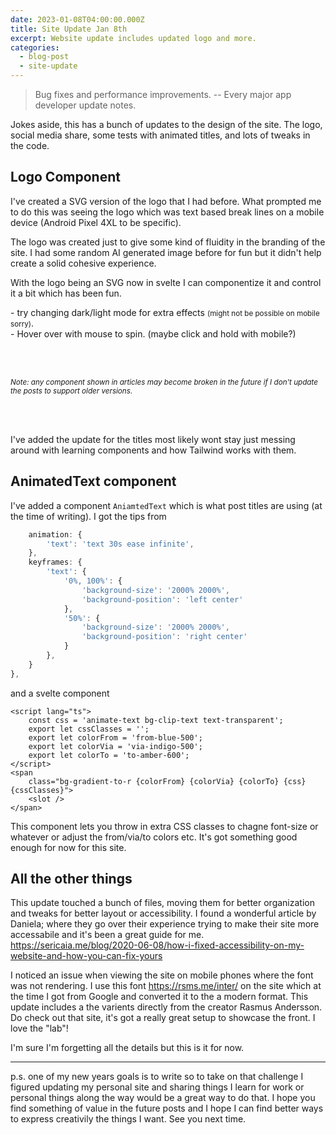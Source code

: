 ```yaml
---
date: 2023-01-08T04:00:00.000Z
title: Site Update Jan 8th
excerpt: Website update includes updated logo and more.
categories:
  - blog-post
  - site-update
---
```


<script lang="ts">
    import Logo from '../../components/layout/Logo.svelte';
</script>

> Bug fixes and performance improvements.
-- Every major app developer update notes.

Jokes aside, this has a bunch of updates to the design of the site. The logo, social media share, some tests with animated titles, and lots of tweaks in the code.

## Logo Component

I've created a SVG version of the logo that I had before. What prompted me to do this was seeing the logo which was text based break lines on a mobile device (Android Pixel 4XL to be specific).

The logo was created just to give some kind of fluidity in the branding of the site. I had some random AI generated image before for fun but it didn't help create a solid cohesive experience.

With the logo being an SVG now in svelte I can componentize it and control it a bit which has been fun.

<Logo 
    svgClasses="fill-black dark:fill-white w-10 h-10 transition-all group " 
    jClasses="group-hover:animate-bounce delay-150  from-indigo-500 via-purple-500 to-amber-500 bg-gradient-to-t"
    cClasses="group-hover:animate-bounce delay-300"
    rbClasses="group-hover:animate-bounce delay-500"
    lbClasses="group-hover:animate-bounce delay-700"
/> - try changing dark/light mode for extra effects <small>(might not be possible on mobile sorry)</small>.
<br>
<Logo  svgClasses="fill-black dark:fill-white w-10 h-10 transition-all hover:animate-spin"  /> - Hover over with mouse to spin. (maybe click and hold with mobile?)

<br><br>

<small>*Note: any component shown in articles may become broken in the future if I don't update the posts to support older versions.*</small>

<br><br>

I've added the update for the titles most likely wont stay just messing around with learning components and how Tailwind works with them.

## AnimatedText component
I've added a component `AniamtedText` which is what post titles are using (at the time of writing). I got the tips from 


```js
    animation: {
        'text': 'text 30s ease infinite',
    },
    keyframes: {
        'text': {
            '0%, 100%': {
                'background-size': '2000% 2000%',
                'background-position': 'left center'
            },
            '50%': {
                'background-size': '2000% 2000%',
                'background-position': 'right center'
            }
        },
    }
},
```

and a svelte component

```svelte
<script lang="ts">
    const css = 'animate-text bg-clip-text text-transparent';
    export let cssClasses = '';
    export let colorFrom = 'from-blue-500';
    export let colorVia = 'via-indigo-500';
    export let colorTo = 'to-amber-600';
</script>
<span
	class="bg-gradient-to-r {colorFrom} {colorVia} {colorTo} {css} {cssClasses}">
	<slot />
</span>
```

This component lets you throw in extra CSS classes to chagne font-size or whatever or adjust the from/via/to colors etc. It's got something good enough for now for this site.

## All the other things

This update touched a bunch of files, moving them for better organization and tweaks for better layout or accessibility. I found a wonderful article by Daniela; where they go over their experience trying to make their site more accessabile and it's been a great guide for me. https://sericaia.me/blog/2020-06-08/how-i-fixed-accessibility-on-my-website-and-how-you-can-fix-yours

I noticed an issue when viewing the site on mobile phones where the font was not rendering. I use this font https://rsms.me/inter/ on the site which at the time I got from Google and converted it to the a modern format. This update includes a the varients directly from the creator Rasmus Andersson. Do check out that site, it's got a really great setup to showcase the front. I love the "lab"!

I'm sure I'm forgetting all the details but this is it for now.

---

p.s. one of my new years goals is to write so to take on that challenge I figured updating my personal site and sharing things I learn for work or personal things along the way would be a great way to do that. I hope you find something of value in the future posts and I hope I can find better ways to express creativily the things I want. See you next time.
